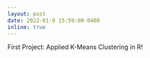 ```yaml
---
layout: post
date: 2022-01-9 15:59:00-0400
inline: true
---
```


First Project: Applied K-Means Clustering in R! 
